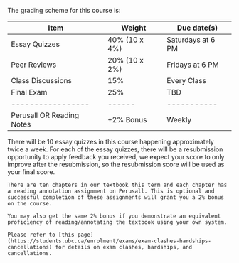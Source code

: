 The grading scheme for this course is:

| Item                      | Weight        | Due date(s)       |
|---------------------------|---------------|-------------------|
| Essay Quizzes             | 40% (10 x 4%) | Saturdays at 6 PM |
| Peer Reviews              | 20% (10 x 2%) | Fridays at 6 PM   |
| Class Discussions         | 15%           | Every Class       |
| Final Exam                | 25%           | TBD               |
| -----------------         | ------        | -----------       |
| Perusall OR Reading Notes | +2% Bonus     | Weekly            |

There will be 10 essay quizzes in this course happening approximately twice a week.
For each of the essay quizzes, there will be a resubmission opportunity to apply feedback you received, we expect your score to only improve after the resubmission, so the resubmission score will be used as your final score.

```{attention}
There are ten chapters in our textbook this term and each chapter has a reading annotation assignment on Perusall. This is optional and successful completion of these assignments will grant you a 2% bonus on the course.

You may also get the same 2% bonus if you demonstrate an equivalent proficiency of reading/annotating the textbook using your own system.
```

<!-- 
```{attention} 
All due dates in this course have an automatic 48 hour grace period after the due dates listed above.
Any submissions submitted past the grace period will not be graded (with some exceptions).
```
-->

```{note}
Please refer to [this page](https://students.ubc.ca/enrolment/exams/exam-clashes-hardships-cancellations) for details on exam clashes, hardships, and cancellations.
```
